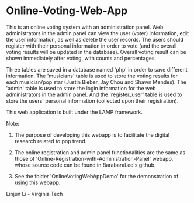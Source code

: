 # Online-Voting-Web-App

This is an online voting system with an administration panel. Web administrators in the admin panel can view the user (voter) information, edit the user information, as well as delete the user records.
The users should register with their personal information in order to vote (and the overall voting results will be updated in the database). Overall voting result can be shown immediately after voting, with counts and percentages. 

Three tables are saved in a database named 'php' in order to save different information. The 'musicians' table is used to store the voting results for each musician/pop star (Justin Bieber, Jay Chou and Shawn Mendes). The 'admin' table is used to store the login information for the web administrators in the admin panel. And the 'register_user' table is used to store the users' personal information (collected upon their registration).

This web application is built under the LAMP framework.

Note: 

1. The purpose of developing this webapp is to facilitate the digital research related to pop trend.

2. The online registration and admin panel functionalities are the same as those of 'Online-Registration-with-Administration-Panel' webapp, whose source code can be found in BarabaraLee's github.

3. See the folder 'OnlineVotingWebAppDemo' for the demonstration of using this webapp.

Linjun Li - Virginia Tech
